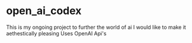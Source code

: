 # open_ai_codex 
This is my ongoing project to further the world of ai 
I would like to make it aethestically pleasing 
Uses OpenAI Api's
